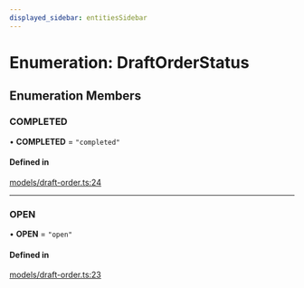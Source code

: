 ```yaml
---
displayed_sidebar: entitiesSidebar
---
```


# Enumeration: DraftOrderStatus

## Enumeration Members

### COMPLETED

• **COMPLETED** = ``"completed"``

#### Defined in

[models/draft-order.ts:24](https://github.com/medusajs/medusa/blob/0b0d50b47/packages/medusa/src/models/draft-order.ts#L24)

___

### OPEN

• **OPEN** = ``"open"``

#### Defined in

[models/draft-order.ts:23](https://github.com/medusajs/medusa/blob/0b0d50b47/packages/medusa/src/models/draft-order.ts#L23)
